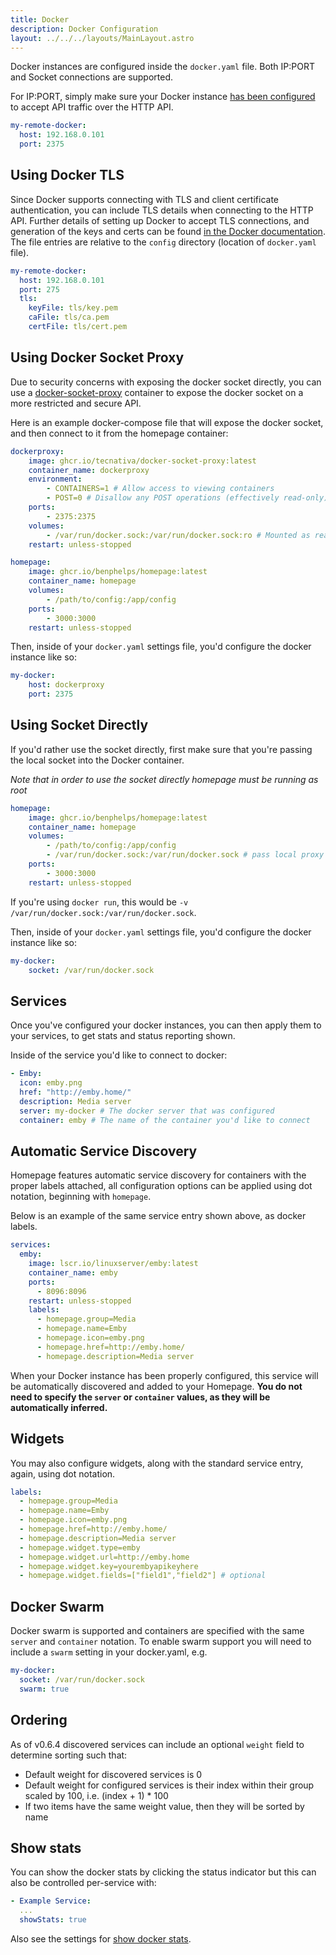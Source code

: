 ```yaml
---
title: Docker
description: Docker Configuration
layout: ../../../layouts/MainLayout.astro
---
```


Docker instances are configured inside the `docker.yaml` file. Both IP:PORT and Socket connections are supported.

For IP:PORT, simply make sure your Docker instance [has been configured](https://gist.github.com/styblope/dc55e0ad2a9848f2cc3307d4819d819f) to accept API traffic over the HTTP API.
```yaml
my-remote-docker:
  host: 192.168.0.101
  port: 2375
```
## Using Docker TLS

Since Docker supports connecting with TLS and client certificate authentication, you can include TLS details when connecting to the HTTP API. Further details of setting up Docker to accept TLS connections, and generation of the keys and certs can be found [in the Docker documentation](https://docs.docker.com/engine/security/protect-access/#use-tls-https-to-protect-the-docker-daemon-socket). The file entries are relative to the `config` directory (location of `docker.yaml` file).
```yaml
my-remote-docker:
  host: 192.168.0.101
  port: 275
  tls:
    keyFile: tls/key.pem
    caFile: tls/ca.pem
    certFile: tls/cert.pem
```

## Using Docker Socket Proxy

Due to security concerns with exposing the docker socket directly, you can use a [docker-socket-proxy](https://github.com/Tecnativa/docker-socket-proxy) container to expose the docker socket on a more restricted and secure API.

Here is an example docker-compose file that will expose the docker socket, and then connect to it from the homepage container:

```yaml
dockerproxy:
    image: ghcr.io/tecnativa/docker-socket-proxy:latest
    container_name: dockerproxy
    environment:
        - CONTAINERS=1 # Allow access to viewing containers
        - POST=0 # Disallow any POST operations (effectively read-only)
    ports:
        - 2375:2375
    volumes:
        - /var/run/docker.sock:/var/run/docker.sock:ro # Mounted as read-only
    restart: unless-stopped

homepage:
    image: ghcr.io/benphelps/homepage:latest
    container_name: homepage
    volumes:
        - /path/to/config:/app/config
    ports:
        - 3000:3000
    restart: unless-stopped
```

Then, inside of your `docker.yaml` settings file, you'd configure the docker instance like so:

```yaml
my-docker:
    host: dockerproxy
    port: 2375
```

## Using Socket Directly

If you'd rather use the socket directly, first make sure that you're passing the local socket into the Docker container.

*Note that in order to use the socket directly homepage must be running as root*

```yaml
homepage:
    image: ghcr.io/benphelps/homepage:latest
    container_name: homepage
    volumes:
        - /path/to/config:/app/config
        - /var/run/docker.sock:/var/run/docker.sock # pass local proxy
    ports:
        - 3000:3000
    restart: unless-stopped
```

If you're using `docker run`, this would be `-v /var/run/docker.sock:/var/run/docker.sock`.

Then, inside of your `docker.yaml` settings file, you'd configure the docker instance like so:

```yaml
my-docker:
    socket: /var/run/docker.sock
```

## Services

Once you've configured your docker instances, you can then apply them to your services, to get stats and status reporting shown.

Inside of the service you'd like to connect to docker:

```yaml
- Emby:
  icon: emby.png
  href: "http://emby.home/"
  description: Media server
  server: my-docker # The docker server that was configured
  container: emby # The name of the container you'd like to connect
```

## Automatic Service Discovery

Homepage features automatic service discovery for containers with the proper labels attached, all configuration options can be applied using dot notation, beginning with `homepage`.

Below is an example of the same service entry shown above, as docker labels.

```yaml
services:
  emby:
    image: lscr.io/linuxserver/emby:latest
    container_name: emby
    ports:
      - 8096:8096
    restart: unless-stopped
    labels:
      - homepage.group=Media
      - homepage.name=Emby
      - homepage.icon=emby.png
      - homepage.href=http://emby.home/
      - homepage.description=Media server
```

When your Docker instance has been properly configured, this service will be automatically discovered and added to your Homepage.  **You do not need to specify the `server` or `container` values, as they will be automatically inferred.**

## Widgets

You may also configure widgets, along with the standard service entry, again, using dot notation.


```yaml
labels:
  - homepage.group=Media
  - homepage.name=Emby
  - homepage.icon=emby.png
  - homepage.href=http://emby.home/
  - homepage.description=Media server
  - homepage.widget.type=emby
  - homepage.widget.url=http://emby.home
  - homepage.widget.key=yourembyapikeyhere
  - homepage.widget.fields=["field1","field2"] # optional
```

## Docker Swarm

Docker swarm is supported and containers are specified with the same `server` and `container` notation. To enable swarm support you will need to include a `swarm` setting in your docker.yaml, e.g.

```yaml
my-docker:
  socket: /var/run/docker.sock
  swarm: true
```

## Ordering

As of v0.6.4 discovered services can include an optional `weight` field to determine sorting such that:
  - Default weight for discovered services is 0
  - Default weight for configured services is their index within their group scaled by 100, i.e. (index + 1) * 100
  - If two items have the same weight value, then they will be sorted by name


## Show stats

You can show the docker stats by clicking the status indicator but this can also be controlled per-service with:

```yaml
- Example Service:
  ...
  showStats: true
```

Also see the settings for [show docker stats](/en/configs/docker#show-docker-stats).